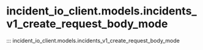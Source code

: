 # incident_io_client.models.incidents_v1_create_request_body_mode

::: incident_io_client.models.incidents_v1_create_request_body_mode